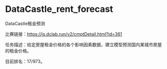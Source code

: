 # DataCastle_rent_forecast
DataCastle租金预测

比赛链接：https://js.dclab.run/v2/cmptDetail.html?id=361

任务描述：给定房屋租金价格的各个影响因素数据，建立模型预测国内某城市房屋的租金价格。

目前排名：17/973。
